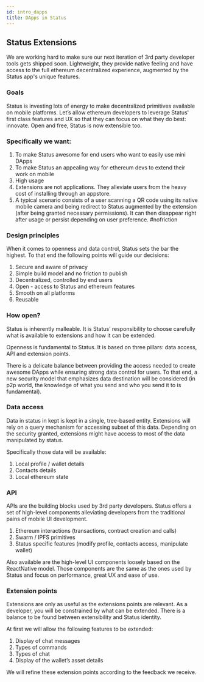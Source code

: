 ```yaml
---
id: intro_dapps
title: DApps in Status
---
```


## Status Extensions

We are working hard to make sure our next iteration of 3rd party developer tools gets shipped soon. Lightweight, they provide native feeling and have access to the full ethereum decentralized experience, augmented by the Status app's unique features.

### Goals
Status is investing lots of energy to make decentralized primitives available on mobile platforms. Let’s allow ethereum developers to leverage Status' first class features and UX so that they can focus on what they do best: innovate. Open and free, Status is now extensible too. 

### Specifically we want:

1. To make Status awesome for end users who want to easily use mini DApps
2. To make Status an appealing way for ethereum devs to extend their work on mobile 
3. High usage
4. Extensions are not applications. They alleviate users from the heavy cost of installing through an appstore.
5. A typical scenario consists of a user scanning a QR code using its native mobile camera and being redirect to Status augmented by the extension (after being granted necessary permissions). It can then disappear right after usage or persist depending on user preference. #nofriction

### Design principles
When it comes to openness and data control, Status sets the bar the highest. To that end the following points will guide our decisions:

1. Secure and aware of privacy
2. Simple build model and no friction to publish
3. Decentralized, controlled by end users
4. Open - access to Status and ethereum features
5. Smooth on all platforms
6. Reusable

### How open?
Status is inherently malleable. It is Status’ responsibility to choose carefully what is available to extensions and how it can be extended.

Openness is fundamental to Status. It is based on three pillars: data access, API and extension points.

There is a delicate balance between providing the access needed to create awesome DApps while ensuring strong data control for users. To that end, a new security model that emphasizes data destination will be considered (in p2p world, the knowledge of what you send and who you send it to is fundamental). 

### Data access
Data in status in kept is kept in a single, tree-based entity. Extensions will rely on a query mechanism for accessing subset of this data. Depending on the security granted, extensions might have access to most of the data manipulated by status.

Specifically those data will be available:
1. Local profile / wallet details
2. Contacts details
3. Local ethereum state

### API
APIs are the building blocks used by 3rd party developers. Status offers a set of high-level components alleviating developers from the traditional pains of mobile UI development. 

1. Ethereum interactions (transactions, contract creation and calls)
2. Swarm / IPFS primitives
3. Status specific features (modify profile, contacts access, manipulate wallet)

Also available are the high-level UI components loosely based on the ReactNative model. Those components are the same as the ones used by Status and focus on performance, great UX and ease of use.

### Extension points
Extensions are only as useful as the extensions points are relevant. As a developer, you will be constrained by what can be extended. There is a balance to be found between extensibility and Status identity.

At first we will allow the following features to be extended:
1. Display of chat messages
2. Types of commands 
3. Types of chat 
4. Display of the wallet’s asset details

We will refine these extension points according to the feedback we receive.